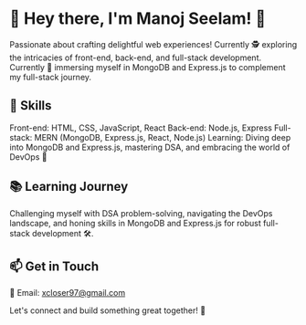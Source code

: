 # 👋 Hey there, I'm Manoj Seelam! 🚀

Passionate about crafting delightful web experiences! Currently 🕵️ exploring the intricacies of front-end, back-end, and full-stack development. 
Currently 🌱 immersing myself in MongoDB and Express.js to complement my full-stack journey.

## 🔧 Skills
Front-end: HTML, CSS, JavaScript, React
Back-end: Node.js, Express
Full-stack: MERN (MongoDB, Express.js, React, Node.js)
Learning: Diving deep into MongoDB and Express.js, mastering DSA, and embracing the world of DevOps 🚀

## 📚 Learning Journey
Challenging myself with DSA problem-solving, navigating the DevOps landscape, and honing skills in MongoDB and Express.js for robust full-stack development 🛠️.

## 📫 Get in Touch
📧 Email: xcloser97@gmail.com

Let's connect and build something great together! 🚀


